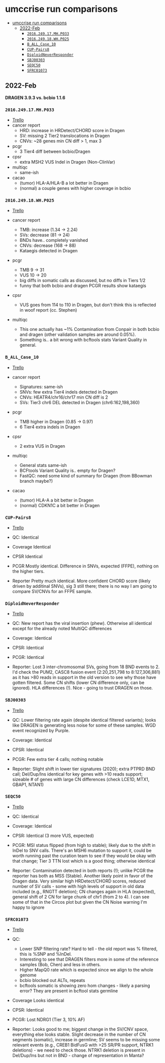 umccrise run comparisons
========================

- [umccrise run comparisons](#umccrise-run-comparisons)
  - [2022-Feb](#2022-feb)
    - [`2016.249.17.MH.P033`](#201624917mhp033)
    - [`2016.249.18.WH.P025`](#201624918whp025)
    - [`B_ALL_Case_10`](#b_all_case_10)
    - [`CUP-Pairs8`](#cup-pairs8)
    - [`DiploidNeverResponder`](#diploidneverresponder)
    - [`SBJ00303`](#sbj00303)
    - [`SEQC50`](#seqc50)
    - [`SFRC01073`](#sfrc01073)

## 2022-Feb

__DRAGEN 3.9.3 vs. bcbio 1.1.6__

### `2016.249.17.MH.P033`

- [Trello](https://trello.com/c/oUN2eWAL/1181-dragen-ica-validation-201624917mhp033)
- cancer report
  - HRD: increase in HRDetect/CHORD score in Dragen
  - SV: missing 2 Tier2 translocations in Dragen
  - CNVs: ~28 genes min CN diff > 1, max 3
- pcgr
  - 3 Tier4 diff between bcbio/Dragen
- cpsr
  - extra MSH2 VUS Indel in Dragen (Non-ClinVar)
- multiqc
  - same-ish
- cacao
  - (tumor) HLA-A/HLA-B a lot better in Dragen
  - (normal) a couple genes with higher coverage in bcbio

### `2016.249.18.WH.P025`

- [Trello](https://trello.com/c/QFNeOvqh/1182-dragen-ica-validation-201624918whp025)

- cancer report
  - TMB: increase (1.34 -> 2.24)
  - SVs: decrease (81 -> 24)
  - BNDs have.. completely vanished
  - CNVs: decrease (168 -> 88)
  - Kataegis detected in Dragen
- pcgr
  - TMB 9 -> 31
  - VUS 10 -> 20
  - big diffs in somatic calls as discussed, but no diffs in Tiers 1/2
  - funny that both bcbio and dragen PCGR results show kataegis
- cpsr
  - VUS goes from 114 to 110 in Dragen, but don't think this is reflected in woof report (cc. Stephen)
- multiqc
  - This one actually has ~1% Contamination from Conpair in both bcbio and dragen (other validation samples are around 0.05%).
  - Something is.. a bit wrong with bcftools stats Variant Quality in general.

### `B_ALL_Case_10`

- [Trello](https://trello.com/c/CSgQITzw/1180-dragen-ica-validation-ballcase10)

- cancer report
  - Signatures: same-ish
  - SNVs: few extra Tier4 indels detected in Dragen
  - CNVs: HEATR4/chr16/chr17 min CN diff is 2
  - SVs: Tier3 chr6 DEL detected in Dragen (chr6:162,198,360)
- pcgr
  - TMB higher in Dragen (0.85 -> 0.97)
  - 6 Tier4 extra indels in Dragen
- cpsr
  - 2 extra VUS in Dragen
- multiqc
  - General stats same-ish
  - BCFtools Variant Quality is.. empty for Dragen?
  - FastQC: need some kind of summary for Dragen (from BBowman branch maybe?)
- cacao
  - (tumor) HLA-A a bit better in Dragen
  - (normal) CDKN1C a bit better in Dragen



### `CUP-Pairs8`

- [Trello](https://trello.com/c/GTnAHUJ5/1173-dragen-ica-validation-cup-pairs8)

- QC: Identical
- Coverage Identical
- CPSR Identical
- PCGR Mostly identical. Difference in SNVs, expected (FFPE), nothing on the higher tiers.
- Reporter Pretty much identical. More confident CHORD score (likely driven by additinal SNVs), sig 3 still there; there is no way I am going to compare SV/CNVs for an FFPE sample.

### `DiploidNeverResponder`

- [Trello](https://trello.com/c/E6DvxrPs/1166-dragen-ica-validation-diploidneverresponder)

- QC: New report has the viral insertion (phew). Otherwise all identical except for the already noted MultiQC differences
- Coverage: Identical
- CPSR: Identical
- PCGR: Identical
- Reporter: Lost 3 inter-chromosomal SVs, going from 18 BND events to 2. I'd check the PUM2, CASC8 fusion event (2:20,251,798 to 8:127,306,881) as it has >80 reads in support in the old version to see why those have gotten filtered. Some CN shifts (lower CN difference only, can be ignored). HLA differences (!). Nice - going to trust DRAGEN on those.

### `SBJ00303`

- [Trello](https://trello.com/c/PTHuS2es/1164-dragen-ica-validation-sbj00303)

- QC: Lower filtering rate again (despite identical filtered variants); looks like DRAGEN is generating less noise for some of these samples. WGD event recognized by Purple.
- Coverage: Identical
- CPSR: Identical
- PCGR: Few extra tier 4 calls; nothing notable
- Reporter: Slight shift in lower tier signatures (2020); extra PTPRD BND call; Del/Dup/Ins identical for key genes with >10 reads support; sizeable # of genes with large CN differences (check LCE1D, MTX1, GBAP1, NTAN1)

### `SEQC50`

- [Trello](https://trello.com/c/KQ91VGX4/1168-dragen-ica-validation-seqc50)

- QC: Identical
- Coverage: Identical
- CPSR: Identical (3 more VUS, expected)
- PCGR: MSI status flipped (from high to stable); likely due to the shift in InDel to SNV calls. There's an MSH6 mutation to support it, could be worth running past the curation team to see if they would be okay with that change; Tier 3 TTN lost which is a good thing; otherwise identical
- Reporter: Contamination detected in both reports (!); unlike PCGR the reporter has both as MSS (Stable). Another likely point in favor of the Dragen data. Very similar high HRDetect/CHORD scores, reduced number of SV calls - some with high levels of support in old data included (e.g., RNGTT deletion); CN changes again in HLA (expected), general shift of 2 CN for large chunk of chr1 (from 2 to 4). I can see some of that in the Circos plot but given the CN Noise warning I'm happy to ignore

### `SFRC01073`

- [Trello](https://trello.com/c/Ed8aos1f/1163-dragen-ica-validation-sfrc01073)

- QC:
  - Lower SNP filtering rate? Hard to tell - the old report was % filtered, this is %SNP and %InDel.
  - Interesting to see that DRAGEN filters more in some of the reference samples (Bob, Chen) and less in others.
  - Higher MapQ0 rate which is expected since we align to the whole genome
  - bcbio blocked out ALTs, repeats
  - bcftools somatic is showing zero hom changes - likely a parsing error? They are present in bcftool stats germline
- Coverage Looks identical
- CPSR: Identical
- PCGR: Lost NDRG1 (Tier 3, 10% AF)
- Reporter: Looks good to me; biggest change in the SV/CNV space, everything else looks stable. Slight decrease in the number of CN segments (somatic), increase in germline; SV seems to be missing some relevant events (e.g., CREB1 BidFusG with >25 SR/PR support, NTRK1 deletions) - we need to check those. NTRK1 deletion is present in Del/Dup/Ins but not in BND - change of representation in Manta?
